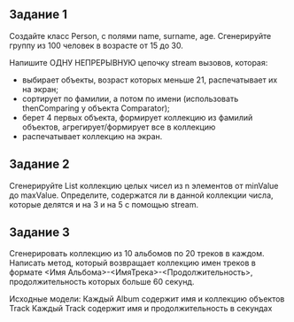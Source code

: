 ## Задание 1

Создайте класс Person, с полями name, surname, age.
Сгенерируйте группу из 100 человек в возрасте от 15 до 30.

Напишите ОДНУ НЕПРЕРЫВНУЮ цепочку stream вызовов, которая:

- выбирает объекты, возраст которых меньше 21,
  распечатывает их на экран;
- сортирует по фамилии, а потом по имени
  (использовать thenComparing у объекта Comparator);
- берет 4 первых объекта,
  формирует коллекцию из фамилий объектов,
  агрегирует/формирует все в коллекцию
- распечатывает коллекцию на экран.

## Задание 2

Сгенерируйте List коллекцию целых чисел из n элементов
от minValue до maxValue.
Определите, содержатся ли в данной коллекции числа,
которые делятся и на 3 и на 5 с помощью stream.

## Задание 3

Сгенерировать коллекцию из 10 альбомов по 20 треков в каждом.
Написать метод, который возвращает коллекцию имен треков
в формате <Имя Альбома>-<ИмяТрека>-<Продолжительность>,
продолжительность которых больше 60 секунд.

Исходные модели:
Каждый Album содержит имя и коллекцию объектов Track
Каждый Track содержит имя и продолжительность в секундах